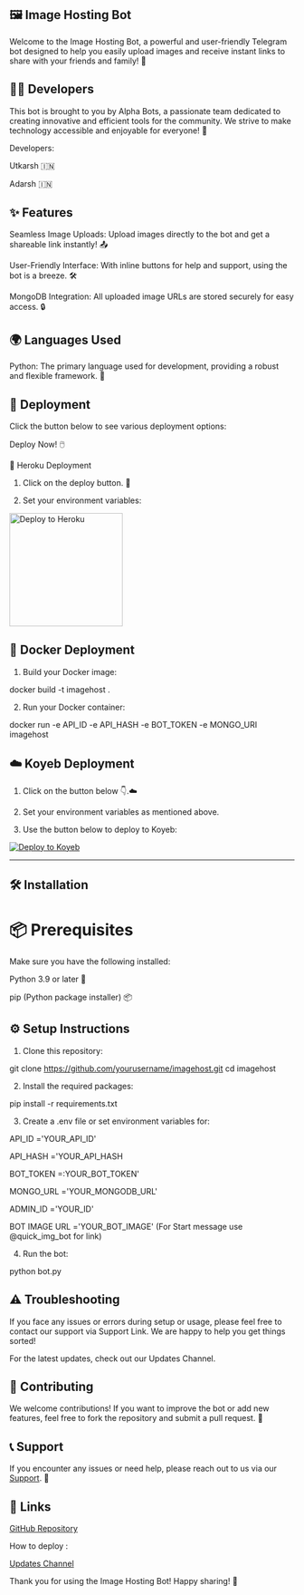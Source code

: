## 🖼️ Image Hosting Bot

Welcome to the Image Hosting Bot, a powerful and user-friendly Telegram bot designed to help you easily upload images and receive instant links to share with your friends and family! 🚀

## 👨‍💻 Developers

This bot is brought to you by Alpha Bots, a passionate team dedicated to creating innovative and efficient tools for the community. We strive to make technology accessible and enjoyable for everyone! 🌟

Developers:

Utkarsh 🇮🇳

Adarsh 🇮🇳


## ✨ Features

Seamless Image Uploads: Upload images directly to the bot and get a shareable link instantly! 📤

User-Friendly Interface: With inline buttons for help and support, using the bot is a breeze. 🛠️

MongoDB Integration: All uploaded image URLs are stored securely for easy access. 🔒


## 🌍 Languages Used

Python: The primary language used for development, providing a robust and flexible framework. 🐍


## 🚀 Deployment

Click the button below to see various deployment options:

Deploy Now! 🖱️

🌈 Heroku Deployment

1. Click on the deploy button. 🌟


2. Set your environment variables:

<a href="https://heroku.com/deploy?template=https://github.com/utkarshdubey2008/imagehost">
    <img src="https://www.herokucdn.com/deploy/button.svg" alt="Deploy to Heroku" style="width: 200px; height: auto;">
</a>

## 🐳 Docker Deployment

1. Build your Docker image:

docker build -t imagehost .


2. Run your Docker container:

docker run -e API_ID -e API_HASH -e BOT_TOKEN -e MONGO_URI imagehost



## ☁️ Koyeb Deployment

1. Click on the button below 👇.☁️


2. Set your environment variables as mentioned above.


3. Use the button below to deploy to Koyeb:


[![Deploy to Koyeb](https://www.koyeb.com/static/images/deploy/button.svg)](https://app.koyeb.com/deploy?name=imagehost&type=git&repository=utkarshdubey2008%2Fimagehost&branch=main&builder=buildpack&run_command=python+bot.py&env%5BADMIN_ID%5D=1852362865&env%5BAPI_HASH%5D=a9c08aae19aa4c8b37ff658d1951a1f7&env%5BAPI_ID%5D=7721764&env%5BBOT_IMAGE_URL%5D=https%3A%2F%2Fenvs.sh%2FpQp.jpg&env%5BBOT_TOKEN%5D=8111844369%3AAAF03mnsGLxVz131W4UkUm_mgqxk5nw7nUM&env%5BMONGODB_URL%5D=mongodb%2Bsrv%3A%2F%2Fmongodbfor1%3Amongo1%40cluster0.11liq.mongodb.net%2F%3FretryWrites%3Dtrue%26w%3Dmajority%26appName%3DCluster0&ports=8080%3Bhttp%3B%2F)



---

## 🛠️ Installation

# 📦 Prerequisites

Make sure you have the following installed:

Python 3.9 or later 🐍

pip (Python package installer) 📦


## ⚙️ Setup Instructions

1. Clone this repository:

git clone https://github.com/yourusername/imagehost.git
cd imagehost


2. Install the required packages:

pip install -r requirements.txt


3. Create a .env file or set environment variables for:

API_ID ='YOUR_API_ID'

API_HASH ='YOUR_API_HASH

BOT_TOKEN =:YOUR_BOT_TOKEN'

MONGO_URL ='YOUR_MONGODB_URL'

ADMIN_ID  ='YOUR_ID'

BOT IMAGE URL ='YOUR_BOT_IMAGE' (For Start message use @quick_img_bot for link)


4. Run the bot:

python bot.py




## ⚠️ Troubleshooting

If you face any issues or errors during setup or usage, please feel free to contact our support via Support Link. We are happy to help you get things sorted!

For the latest updates, check out our Updates Channel.



## 🤝 Contributing

We welcome contributions! If you want to improve the bot or add new features, feel free to fork the repository and submit a pull request. 🙌

## 📞 Support

If you encounter any issues or need help, please reach out to us via our [Support](https://t.me/alphabotzchat). 💬



## 🔗 Links

[GitHub Repository](https://github.com/utkarshdubey2008/imagehost)

How to deploy : 

[Updates Channel](https://t.me/Thealphabotz)


Thank you for using the Image Hosting Bot! Happy sharing! 🎉

